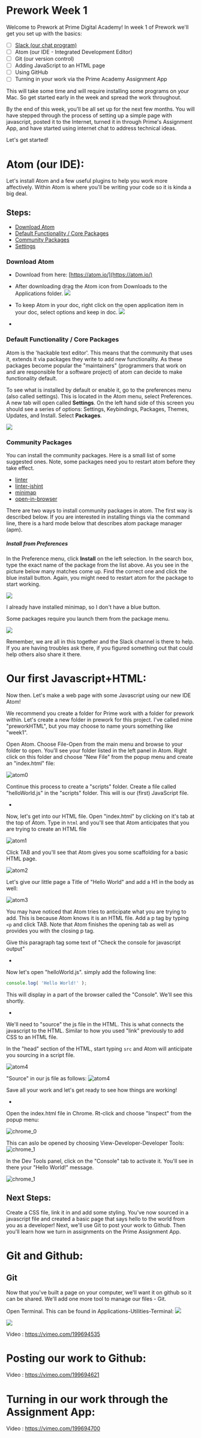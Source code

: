 Prework Week 1
==============
Welcome to Prework at Prime Digital Academy! In week 1 of Prework we'll get you set up with the basics:

- [ ] [Slack (our chat program)](slack.md)
- [ ] Atom (our IDE - Integrated Development Editor)
- [ ] Git (our version control)
- [ ] Adding JavaScript to an HTML page
- [ ] Using GitHub
- [ ] Turning in your work via the Prime Academy Assignment App

This will take some time and will require installing some programs on your Mac. So get started early in the week and spread the work throughout.

By the end of this week, you'll be all set up for the next few months. You will have stepped through the process of setting up a simple page with javascript, posted it to the Internet, turned it in through Prime's Assignment App, and have started using internet chat to address technical ideas.

Let's get started!



Atom (our IDE):
=========

Let's install Atom and a few useful plugins to help you work more affectively. Within Atom is where you'll be writing your code so it is kinda a big deal.

Steps:
------
- [Download Atom](#download-atom)
- [Default Functionality / Core Packages](#default-functionality--core-packages)
- [Community Packages](#community-packages)
- [Settings](#settings)

### Download Atom
- Download from here: [https://atom.io/](https://atom.io/)
- After downloading drag the Atom icon from Downloads to the Applications folder.
![](images/applications.png)
- To keep Atom in your doc, right click on the open application item in your doc, select options and keep in doc.
![](images/keep-in-doc.png)

-

### Default Functionality / Core Packages
Atom is the 'hackable text editor'. This means that the community that uses it, extends it via packages they write to add new functionality. As these packages become popular the "maintainers" (programmers that work on and are responsible for a software project) of atom can decide to make functionality default.

To see what is installed by default or enable it, go to the preferences menu (also called settings). This is located in the Atom menu, select Preferences. A new tab will open called **Settings**. On the left hand side of this screen you should see a series of options: Settings, Keybindings, Packages, Themes, Updates, and Install. Select **Packages**.

![](images/atom-setting-pane.png)


### Community Packages

You can install the community packages. Here is a small list of some suggested ones. Note, some packages need you to restart atom before they take effect.

- [linter](https://atom.io/packages/linter)
- [linter-jshint](https://atom.io/packages/linter-jshint)
- [minimap](https://atom.io/packages/minimap)
- [open-in-browser](https://atom.io/packages/open-in-browser)

There are two ways to install community packages in atom. The first way is described below. If you are interested in installing things via the command line, there is a hard mode below that describes atom package manager (apm).

##### Install from Preferences
In the Preference menu, click **Install** on the left selection. In the search box, type the exact name of the package from the list above. As you see in the picture below many matches come up. Find the correct one and click the blue install button. Again, you might need to restart atom for the package to start working.

![](images/atom-install.png)

I already have installed minimap, so I don't have a blue button.

Some packages require you launch them from the package menu.

![](images/atom-packages-menu.png)

Remember, we are all in this together and the Slack channel is there to help. If you are having troubles ask there, if you figured something out that could help others also share it there.

Our first Javascript+HTML:
======================
Now then. Let's make a web page with some Javascript using our new IDE Atom!

We recommend you create a folder for Prime work with a folder for prework within. Let's create a new folder in prework for this project. I've called mine "preworkHTML", but you may choose to name yours something like "week1".

Open Atom. Choose File-Open from the main menu and browse to your folder to open. You'll see your folder listed in the left panel in Atom. Right click on this folder and choose "New File" from the popup menu and create an "index.html" file:

![atom0](images/atom_0.png)

Continue this process to create a "scripts" folder. Create a file called "helloWorld.js" in the "scripts" folder. This will is our (first) JavaScript file.

-

Now, let's get into our HTML file. Open "index.html" by clicking on it's tab at the top of Atom. Type in ```html``` and you'll see that Atom anticipates that you are trying to create an HTML file

![atom1](images/atom_1.png)

Click TAB and you'll see that Atom gives you some scaffolding for a basic HTML page.

![atom2](images/atom_2.png)

Let's give our little page a Title of "Hello World" and add a H1 in the body as well:

![atom3](images/atom_3.png)

You may have noticed that Atom tries to anticipate what you are trying to add. This is because Atom knows it is an HTML file. Add a p tag by typing ```<p``` and click TAB. Note that Atom finishes the opening tab as well as provides you with the closing p tag.

Give this paragraph tag some text of "Check the console for javascript output"

-

Now let's open "helloWorld.js". simply add the following line:

```javascript
console.log( 'Hello World!' );
```

This will display in a part of the browser called the "Console". We'll see this shortly.

-

We'll need to "source" the js file in the HTML. This is what connects the javascript to the HTML. Similar to how you used "link" previously to add CSS to an HTML file.

In the "head" section of the HTML, start typing ```src``` and Atom will anticipate you sourcing in a script file.

![atom4](images/atom_4.png)

"Source" in our js file as follows:
![atom4](images/atom_5.png)

Save all your work and let's get ready to see how things are working!

-
Open the index.html file in Chrome. Rt-click and choose "Inspect" from the popup menu:

![chrome_0](images/chrome_0.png)

This can aslo be opened by choosing View-Developer-Developer Tools:
![chrome_1](images/chrome_1.png)

In the Dev Tools panel, click on the "Console" tab to activate it. You'll see in there your "Hello World!" message.

![chrome_1](images/chrome_2.png)

Next Steps:
-----------
Create a CSS file, link it in and add some styling. You've now sourced in a javascript file and created a basic page that says hello to the world from you as a developer! Next, we'll use Git to post your work to Github. Then you'll learn how we turn in assignments on the Prime Assignment App.


Git and Github:
=======================
Git
----
Now that you've built a page on your computer, we'll want it on github so it can be shared. We'll add one more tool to manage our files - Git.

Open Terminal. This can be found in Applications-Utilities-Terminal:
![](images/applicationUtilities.png)

![](images/applicationTerminal.png)

Video : https://vimeo.com/199694535


Posting our work to Github:
===============================
Video : https://vimeo.com/199694621

Turning in our work through the Assignment App:
======================
Video : https://vimeo.com/199694700
